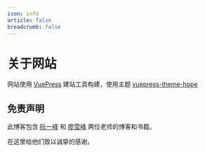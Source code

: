 ```yaml
---
icon: info
article: false
breadcrumb: false
---
```


# 关于网站

网站使用 [VuePress](https://v1.vuepress.vuejs.org/zh/guide/) 建站工具构建，使用主题 [vuepress-theme-hope](https://github.com/Mister-Hope/vuepress-theme-hope/)

## 免责声明

此博客包含 [阮一峰](https://github.com/ruanyf) 和 [廖雪峰](https://weibo.com/liaoxuefeng) 两位老师的博客和书籍。

在这里给他们致以诚挚的感谢。
